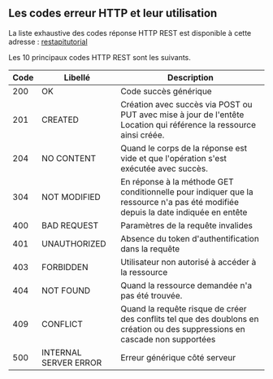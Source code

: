 ## Les codes erreur HTTP et leur utilisation
La liste exhaustive des codes réponse HTTP REST est disponible à cette adresse : [restapitutorial](http://www.restapitutorial.com/httpstatuscodes.html)

Les 10 principaux codes HTTP REST sont les suivants.


| Code | Libellé | Description |
| -- | -- | -- |
| 200 | OK | Code succès générique |
| 201 | CREATED | Création avec succès via POST ou PUT avec mise à jour de l'entête Location qui référence la ressource ainsi créée. |
| 204 | NO CONTENT | Quand le corps de la réponse est vide et que l'opération s'est exécutée avec succès. |
| 304 | NOT MODIFIED | En réponse à la méthode GET conditionnelle pour indiquer que la ressource n'a pas été modifiée depuis la date indiquée en entête |
| 400 | BAD REQUEST | Paramètres de la requête invalides |
| 401 | UNAUTHORIZED | Absence du token d'authentification dans la requête |
| 403 | FORBIDDEN | Utilisateur non autorisé à accéder à la ressource |
| 404 | NOT FOUND | Quand la ressource demandée n'a pas été trouvée. |
| 409 | CONFLICT | Quand la requête risque de créer des conflits tel que des doublons en création ou des suppressions en cascade non supportées |
| 500 | INTERNAL SERVER ERROR | Erreur générique côté serveur |
